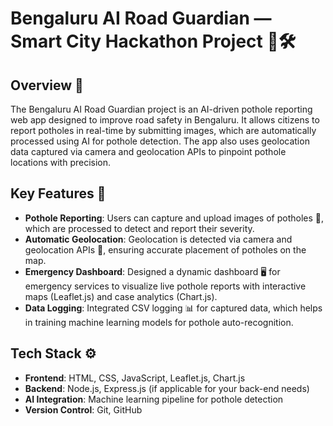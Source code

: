 # Bengaluru AI Road Guardian — Smart City Hackathon Project 🚗🛠️

## Overview 🌆
The Bengaluru AI Road Guardian project is an AI-driven pothole reporting web app designed to improve road safety in Bengaluru. It allows citizens to report potholes in real-time by submitting images, which are automatically processed using AI for pothole detection. The app also uses geolocation data captured via camera and geolocation APIs to pinpoint pothole locations with precision.

## Key Features 🔑
- **Pothole Reporting**: Users can capture and upload images of potholes 📸, which are processed to detect and report their severity.
- **Automatic Geolocation**: Geolocation is detected via camera and geolocation APIs 📍, ensuring accurate placement of potholes on the map.
- **Emergency Dashboard**: Designed a dynamic dashboard 🖥️ for emergency services to visualize live pothole reports with interactive maps (Leaflet.js) and case analytics (Chart.js).
- **Data Logging**: Integrated CSV logging 📊 for captured data, which helps in training machine learning models for pothole auto-recognition.

## Tech Stack ⚙️
- **Frontend**: HTML, CSS, JavaScript, Leaflet.js, Chart.js
- **Backend**: Node.js, Express.js (if applicable for your back-end needs)
- **AI Integration**: Machine learning pipeline for pothole detection
- **Version Control**: Git, GitHub
